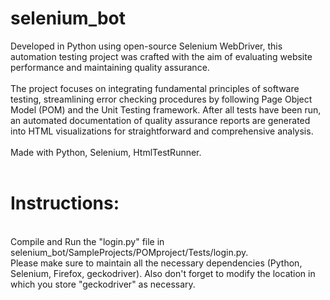 # selenium_bot

Developed in Python using open-source Selenium WebDriver, this automation testing project was crafted with the aim of evaluating website performance and maintaining quality assurance.
<br />
<br />
The project focuses on integrating fundamental principles of software testing, streamlining error checking procedures by following Page Object Model (POM) and the Unit Testing framework. After all tests have been run, an automated documentation of quality assurance reports are generated into HTML visualizations for straightforward and comprehensive analysis. 
<br />
<br />
Made with Python, Selenium, HtmlTestRunner.
<br />
<br />
# Instructions:
<br />
Compile and Run the "login.py" file in selenium_bot/SampleProjects/POMproject/Tests/login.py.
<br />
Please make sure to maintain all the necessary dependencies (Python, Selenium, Firefox, geckodriver). Also don't forget to modify the location in which you store "geckodriver" as necessary.

